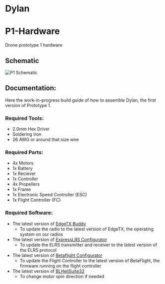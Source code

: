 # Dylan
# P1-Hardware

Drone prototype 1 hardware

## Schematic

![P1 Schematic](/Prototype1_Schematic.jpg)

## Documentation:

Here the work-in-progress build guide of how to assemble Dylan, the first version of Prototype 1.

### Required Tools:

- 2.0mm Hex Driver
- Soldering Iron
- 26 AWG or around that size wire

### Required Parts:

- 4x Motors
- 1x Battery
- 1x Reciever
- 1x Controller
- 4x Propellers
- 1x Frame
- 1x Electronic Speed Controller (ESC)
- 1x Flight Controller (FC)

### Required Software:

- The latest version of [EdgeTX Buddy](https://buddy.edgetx.org/)
    - To update the radio to the latest version of EdgeTX, the operating system on our radios
- The latest version of [ExpressLRS Configurator](https://github.com/ExpressLRS/ExpressLRS-Configurator/releases)
    - To update the ELRS transmitter and receiver to the latest version of the ELRS protocol
- The latest version of [Betaflight Configurator](https://github.com/betaflight/betaflight-configurator/releases)
    - To update the Flight Controller to the latest version of BetaFlight, the firmware running on the flight controller
- The latest version of [BLHeliSuite32](https://github.com/bitdump/BLHeli/releases/tag/Rev32.10)
    - To change motor spin direction if needed



